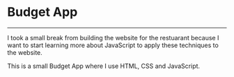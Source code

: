 # Budget App
___

I took a small break from building the website for the restuarant because I want to start learning more about JavaScript to apply these techniques to the website. 

This is a small Budget App where I use HTML, CSS and JavaScript.
